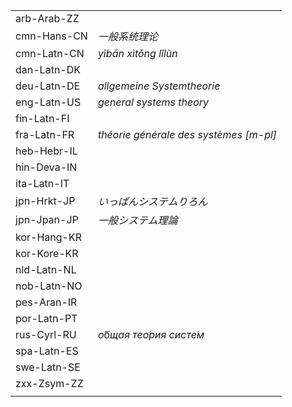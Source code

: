| | |
|-|-|
| arb-Arab-ZZ |  |
| cmn-Hans-CN | _一般系统理论_ |
| cmn-Latn-CN | _yìbān xìtǒng lǐlùn_ |
| dan-Latn-DK |  |
| deu-Latn-DE | _allgemeine Systemtheorie_ |
| eng-Latn-US | _general systems theory_ |
| fin-Latn-FI |  |
| fra-Latn-FR | _théorie générale des systèmes [m-pl]_ |
| heb-Hebr-IL |  |
| hin-Deva-IN |  |
| ita-Latn-IT |  |
| jpn-Hrkt-JP | _いっぱんシステムりろん_ |
| jpn-Jpan-JP | _一般システム理論_ |
| kor-Hang-KR |  |
| kor-Kore-KR |  |
| nld-Latn-NL |  |
| nob-Latn-NO |  |
| pes-Aran-IR |  |
| por-Latn-PT |  |
| rus-Cyrl-RU | _о́бщая тео́рия систе́м_ |
| spa-Latn-ES |  |
| swe-Latn-SE |  |
| zxx-Zsym-ZZ |  |
|  |  |